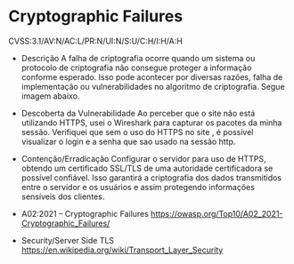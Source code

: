  # Cryptographic Failures

 CVSS:3.1/AV:N/AC:L/PR:N/UI:N/S:U/C:H/I:H/A:H

* Descrição
A falha de criptografia ocorre quando um sistema ou protocolo de criptografia não consegue proteger a informação
conforme esperado.
Isso pode acontecer por diversas razões, falha de implementação ou vulnerabilidades no algoritmo de criptografia.
Segue imagem abaixo.


* Descoberta da Vulnerabilidade
Ao perceber que o site não está utilizando HTTPS, usei o Wireshark para capturar os pacotes da minha sessão.
Verifiquei que sem o uso do HTTPS no site , é possível visualizar o login e a senha que sao usado na sessão http.


* Contenção/Erradicação
Configurar o servidor para uso de HTTPS, obtendo um certificado SSL/TLS de uma autoridade certificadora se
possível confiável. Isso garantirá a criptografia dos dados transmitidos entre o servidor e os usuários e assim
protegendo informações sensíveis dos clientes.

* A02:2021 – Cryptographic Failures https://owasp.org/Top10/A02_2021-Cryptographic_Failures/
* Security/Server Side TLS https://en.wikipedia.org/wiki/Transport_Layer_Security